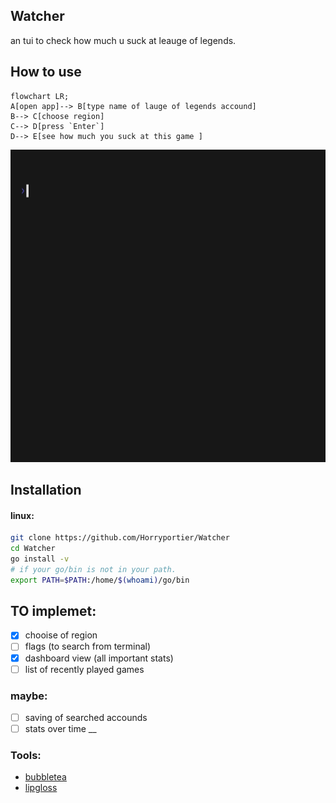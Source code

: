 ## Watcher
an tui to check how much u suck at leauge of legends.
## How to use

```mermaid
flowchart LR;
A[open app]--> B[type name of lauge of legends accound]
B--> C[choose region]
C--> D[press `Enter`]
D--> E[see how much you suck at this game ]
```
<img src="https://raw.githubusercontent.com/Horryportier/Watcher/main/watcher.gif" height=500/>



## Installation 
#### linux:
```bash 
git clone https://github.com/Horryportier/Watcher
cd Watcher
go install -v 
# if your go/bin is not in your path.
export PATH=$PATH:/home/$(whoami)/go/bin
```



## TO implemet:
- [x] chooise of region
- [ ] flags (to search from terminal)
- [x] dashboard view (all important stats)
- [ ] list of recently played games
### maybe:
- [ ] saving of searched accounds
- [ ] stats over time
__

### Tools: 
- [bubbletea](https://github.com/charmbracelet/bubbletea)
- [lipgloss](https://github.com/charmbracelet/lipgloss)
